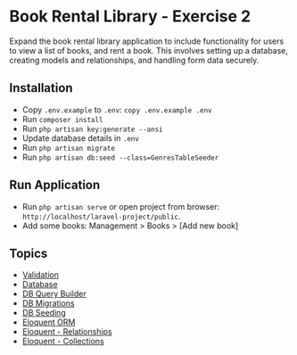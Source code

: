 #  Book Rental Library - Exercise 2

Expand the book rental library application to include functionality for users to view a list of books, and rent a book. This involves setting up a database, creating models and relationships, and handling form data securely.

## Installation

- Copy `.env.example` to `.env`: `copy .env.example .env`
- Run `composer install`
- Run `php artisan key:generate --ansi`
- Update database details in `.env` 
- Run `php artisan migrate`
- Run `php artisan db:seed --class=GenresTableSeeder`
  
## Run Application

- Run `php artisan serve` or open project from browser: `http://localhost/laravel-project/public`.
- Add some books: Management > Books > [Add new book]
  
## Topics

- [Validation](https://laravel.com/docs/10.x/validation)
- [Database](https://laravel.com/docs/10.x/database)
- [DB Query Builder](https://laravel.com/docs/10.x/queries)
- [DB Migrations](https://laravel.com/docs/10.x/migrations)
- [DB Seeding](https://laravel.com/docs/10.x/seeding)
- [Eloquent ORM](https://laravel.com/docs/10.x/eloquent)
- [Eloquent - Relationships](https://laravel.com/docs/10.x/eloquent-relationships)
- [Eloquent - Collections](https://laravel.com/docs/10.x/eloquent-collections)
